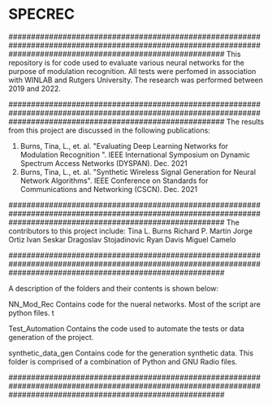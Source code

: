 # SPECREC

################################################################################################################################################################
This repository is for code used to evaluate various neural networks for the purpose of modulation recognition.  All tests were perfomed in association with WINLAB and Rutgers University. The research was performed between 2019 and 2022.    

################################################################################################################################################################
The results from this project are discussed in the following publications:
1) Burns, Tina, L., et. al. "Evaluating Deep Learning Networks for Modulation Recognition ". IEEE International Symposium on Dynamic Spectrum Access Networks (DYSPAN). Dec. 2021
2) Burns, Tina, L., et. al. "Synthetic Wireless Signal Generation for Neural Network Algorithms". IEEE Conference on Standards for Communications and Networking (CSCN). Dec. 2021 

################################################################################################################################################################
The contributors to this project include:
Tina L. Burns
Richard P. Martin
Jorge Ortiz
Ivan Seskar
Dragoslav Stojadinovic
Ryan Davis
Miguel Camelo

################################################################################################################################################################

A description of the folders and their contents is shown below:

NN_Mod_Rec
Contains code for the nueral networks.  Most of the script are python files.  t

Test_Automation
Contains the code used to automate the tests or data generation of the project.  

synthetic_data_gen
Contains code for the generation synthetic data. This folder is comprised of a combination of Python and GNU Radio files. 

################################################################################################################################################################
